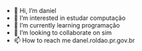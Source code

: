 - 👋 Hi, I’m daniel
- 👀 I’m interested in estudar computação
- 🌱 I’m currently learning programação
- 💞️ I’m looking to collaborate on sim
- 📫 How to reach me danel.roldao.pr.gov.br

<!---
d4ni3l12/d4ni3l12 is a ✨ special ✨ repository because its `README.md` (this file) appears on your GitHub profile.
You can click the Preview link to take a look at your changes.
--->
